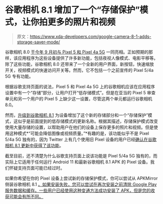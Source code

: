 # 谷歌相机 8.1 增加了一个“存储保护”模式，让你拍更多的照片和视频

> 原文：<https://www.xda-developers.com/google-camera-8-1-adds-storage-saver-mode/>

谷歌相机 8.0 [于今年 9 月初与 Pixel 5 和 Pixel 4a 5G](https://www.xda-developers.com/google-pixel-4a-5g-pixel-5-qualcomm-snapdragon-765g-launched/) 一同亮相。正如预期的那样，该应用程序为这些设备提供了许多新功能，包括夜视人像模式、电影平移等。除了这些功能，谷歌相机 8.0 还带来了一个全新的用户界面，新按钮，快速缩放开关，视频模式的快速访问开关等。然而，它不包括一个之前宣传的 Pixel 5/4a 5G 专有功能。

根据谷歌支持页面的说法，Pixel 5 和 Pixel 4a 5G 上的谷歌相机应该在应用程序设置中有一个“存储”部分，让用户打开“低存储模式”。但是在亚当的 Pixel 5 审查单元和另一个用户的 Pixel 5 上缺少这一设置，尽管这两个单元都运行谷歌相机 8.0。

然而，[升级到谷歌相机 8.1](https://www.xda-developers.com/google-camera-8-1-brings-new-ui-cinematic-pan-older-pixel-phones/) 为设备增加了这个新的存储部分和一个“存储保护”模式，这似乎是前面提到的低存储模式的更新名称。根据其描述，存储保护模式改变使用大量存储的设置，以帮助用户在他们的设备上保存更多的照片和视频。但是使用这种模式*“可能会降低图像或视频质量。”*有趣的是，该功能似乎不是 Pixel 5/4a 5G 独有的，因为 Twitter 上有几个使用旧 Pixel 设备的用户已经[确认在谷歌相机 8.1 更新中获得了该功能](https://twitter.com/davlsb/status/1328492525900984320)。

截至目前，还不清楚为什么谷歌支持页面上说该功能是 Pixel 5/4a 5G 独有的，而实际上它适用于任何运行 Android 11 和最新谷歌相机 8.1 APK 的 Pixel 设备。我们怀疑支持页面可能已经过时。

如果你希望在你的 Pixel 设备上尝试新的存储保护模式，你可以尝试从 APKMirror 侧装谷歌相机 8.1 [。如果安装失败，您可以尝试在再次安装之前清除 Google Play 服务数据和缓存。一些用户已经使用这种变通方法成功安装了 APK，但是您的收获可能会有所不同。](https://www.apkmirror.com/apk/google-inc/camera/camera-8-1-008-341125824-release/)